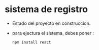 <h1> sistema de registro</h1>

- Estado del proyecto en construccion.
- para ejectura el sistema, debes poner :

  ```npm install react```
